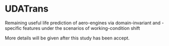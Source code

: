 # UDATrans
Remaining useful life prediction of aero-engines via domain-invariant and -specific features under the scenarios of working-condition shift

More details will be given after this study has been accept.
